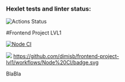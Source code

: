 ### Hexlet tests and linter status:
![Actions Status](/workflows/hexlet-check/badge.svg)

#Frontend Project LVL1

[![Node CI](https://github.com/dimisb/frontend-project-lvl1/workflows/Node%20CI/badge.svg)](hhttps://github.com/dimisb/frontend-project-lvl1/actions)

<a href="https://codeclimate.com/github/codeclimate/codeclimate/maintainability"><img src="https://api.codeclimate.com/v1/badges/a99a88d28ad37a79dbf6/maintainability" /></a>
https://github.com/dimisb/frontend-project-lvl1/workflows/Node%20CI/badge.svg

BlaBla
